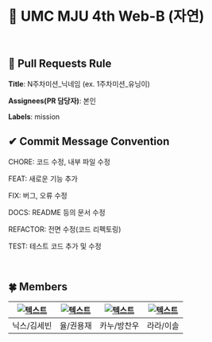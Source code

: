 # 💚 UMC MJU 4th Web-B (자연)
<br>

## 🌱 Pull Requests Rule 
**Title**: N주차미션_닉네임 (ex. 1주차미션_유닝이)

**Assignees(PR 담당자)**: 본인

**Labels**: mission


## ✔ Commit Message Convention
CHORE: 코드 수정, 내부 파일 수정

FEAT: 새로운 기능 추가

FIX: 버그, 오류 수정

DOCS: README 등의 문서 수정

REFACTOR: 전면 수정(코드 리펙토링)

TEST: 테스트 코드 추가 및 수정

<br>

## 🍀 Members
| [![텍스트](https://avatars.githubusercontent.com/u/94587782?v=4)](https://github.com/IDsebin) | [![텍스트](https://avatars.githubusercontent.com/u/94598346?v=4)](https://github.com/ggongjae) | [![텍스트](https://avatars.githubusercontent.com/u/102508014?v=4)](https://github.com/KanuBang) | [![텍스트](https://avatars.githubusercontent.com/u/81205358?v=4)](https://github.com/sol0503) |
|:---:|:---:|:---:|:---:|
| 닉스/김세빈 | 율/권용재 | 카누/방찬우 | 라라/이솔 |
